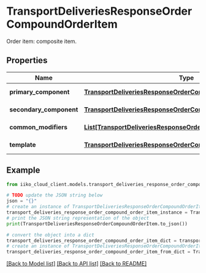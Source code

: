 # TransportDeliveriesResponseOrderCompoundOrderItem

Order item: composite item.

## Properties

Name | Type | Description | Notes
------------ | ------------- | ------------- | -------------
**primary_component** | [**TransportDeliveriesResponseOrderCompoundOrderItemComponent**](TransportDeliveriesResponseOrderCompoundOrderItemComponent.md) | Main component. | 
**secondary_component** | [**TransportDeliveriesResponseOrderCompoundOrderItemComponent**](TransportDeliveriesResponseOrderCompoundOrderItemComponent.md) | Additional component. | [optional] 
**common_modifiers** | [**List[TransportDeliveriesResponseOrderOrderItemModifier]**](TransportDeliveriesResponseOrderOrderItemModifier.md) | Indivisible modifiers. | [optional] 
**template** | [**TransportDeliveriesResponseOrderCompoundItemTemplate**](TransportDeliveriesResponseOrderCompoundItemTemplate.md) | Modifier scheme. | [optional] 

## Example

```python
from iiko_cloud_client.models.transport_deliveries_response_order_compound_order_item import TransportDeliveriesResponseOrderCompoundOrderItem

# TODO update the JSON string below
json = "{}"
# create an instance of TransportDeliveriesResponseOrderCompoundOrderItem from a JSON string
transport_deliveries_response_order_compound_order_item_instance = TransportDeliveriesResponseOrderCompoundOrderItem.from_json(json)
# print the JSON string representation of the object
print(TransportDeliveriesResponseOrderCompoundOrderItem.to_json())

# convert the object into a dict
transport_deliveries_response_order_compound_order_item_dict = transport_deliveries_response_order_compound_order_item_instance.to_dict()
# create an instance of TransportDeliveriesResponseOrderCompoundOrderItem from a dict
transport_deliveries_response_order_compound_order_item_from_dict = TransportDeliveriesResponseOrderCompoundOrderItem.from_dict(transport_deliveries_response_order_compound_order_item_dict)
```
[[Back to Model list]](../README.md#documentation-for-models) [[Back to API list]](../README.md#documentation-for-api-endpoints) [[Back to README]](../README.md)


